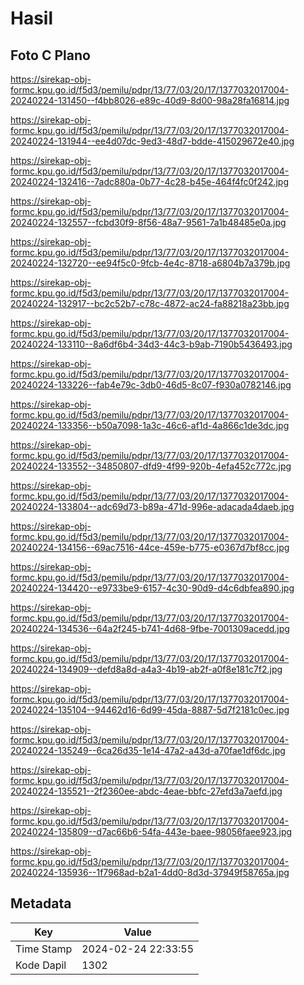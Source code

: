 # Hasil

## Foto C Plano

https://sirekap-obj-formc.kpu.go.id/f5d3/pemilu/pdpr/13/77/03/20/17/1377032017004-20240224-131450--f4bb8026-e89c-40d9-8d00-98a28fa16814.jpg

https://sirekap-obj-formc.kpu.go.id/f5d3/pemilu/pdpr/13/77/03/20/17/1377032017004-20240224-131944--ee4d07dc-9ed3-48d7-bdde-415029672e40.jpg

https://sirekap-obj-formc.kpu.go.id/f5d3/pemilu/pdpr/13/77/03/20/17/1377032017004-20240224-132416--7adc880a-0b77-4c28-b45e-464f4fc0f242.jpg

https://sirekap-obj-formc.kpu.go.id/f5d3/pemilu/pdpr/13/77/03/20/17/1377032017004-20240224-132557--fcbd30f9-8f56-48a7-9561-7a1b48485e0a.jpg

https://sirekap-obj-formc.kpu.go.id/f5d3/pemilu/pdpr/13/77/03/20/17/1377032017004-20240224-132720--ee94f5c0-9fcb-4e4c-8718-a6804b7a379b.jpg

https://sirekap-obj-formc.kpu.go.id/f5d3/pemilu/pdpr/13/77/03/20/17/1377032017004-20240224-132917--bc2c52b7-c78c-4872-ac24-fa88218a23bb.jpg

https://sirekap-obj-formc.kpu.go.id/f5d3/pemilu/pdpr/13/77/03/20/17/1377032017004-20240224-133110--8a6df6b4-34d3-44c3-b9ab-7190b5436493.jpg

https://sirekap-obj-formc.kpu.go.id/f5d3/pemilu/pdpr/13/77/03/20/17/1377032017004-20240224-133226--fab4e79c-3db0-46d5-8c07-f930a0782146.jpg

https://sirekap-obj-formc.kpu.go.id/f5d3/pemilu/pdpr/13/77/03/20/17/1377032017004-20240224-133356--b50a7098-1a3c-46c6-af1d-4a866c1de3dc.jpg

https://sirekap-obj-formc.kpu.go.id/f5d3/pemilu/pdpr/13/77/03/20/17/1377032017004-20240224-133552--34850807-dfd9-4f99-920b-4efa452c772c.jpg

https://sirekap-obj-formc.kpu.go.id/f5d3/pemilu/pdpr/13/77/03/20/17/1377032017004-20240224-133804--adc69d73-b89a-471d-996e-adacada4daeb.jpg

https://sirekap-obj-formc.kpu.go.id/f5d3/pemilu/pdpr/13/77/03/20/17/1377032017004-20240224-134156--69ac7516-44ce-459e-b775-e0367d7bf8cc.jpg

https://sirekap-obj-formc.kpu.go.id/f5d3/pemilu/pdpr/13/77/03/20/17/1377032017004-20240224-134420--e9733be9-6157-4c30-90d9-d4c6dbfea890.jpg

https://sirekap-obj-formc.kpu.go.id/f5d3/pemilu/pdpr/13/77/03/20/17/1377032017004-20240224-134536--64a2f245-b741-4d68-9fbe-7001309acedd.jpg

https://sirekap-obj-formc.kpu.go.id/f5d3/pemilu/pdpr/13/77/03/20/17/1377032017004-20240224-134909--defd8a8d-a4a3-4b19-ab2f-a0f8e181c7f2.jpg

https://sirekap-obj-formc.kpu.go.id/f5d3/pemilu/pdpr/13/77/03/20/17/1377032017004-20240224-135104--94462d16-6d99-45da-8887-5d7f2181c0ec.jpg

https://sirekap-obj-formc.kpu.go.id/f5d3/pemilu/pdpr/13/77/03/20/17/1377032017004-20240224-135249--6ca26d35-1e14-47a2-a43d-a70fae1df6dc.jpg

https://sirekap-obj-formc.kpu.go.id/f5d3/pemilu/pdpr/13/77/03/20/17/1377032017004-20240224-135521--2f2360ee-abdc-4eae-bbfc-27efd3a7aefd.jpg

https://sirekap-obj-formc.kpu.go.id/f5d3/pemilu/pdpr/13/77/03/20/17/1377032017004-20240224-135809--d7ac66b6-54fa-443e-baee-98056faee923.jpg

https://sirekap-obj-formc.kpu.go.id/f5d3/pemilu/pdpr/13/77/03/20/17/1377032017004-20240224-135936--1f7968ad-b2a1-4dd0-8d3d-37949f58765a.jpg


## Metadata

| Key        | Value               |
| ---------- | ------------------- |
| Time Stamp | 2024-02-24 22:33:55 |
| Kode Dapil | 1302                |




